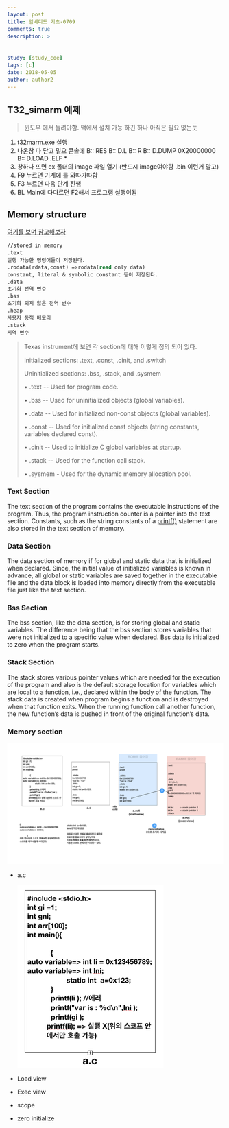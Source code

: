```yaml
---
layout: post
title: 임베디드 기초-0709
comments: true
description: >
  

study: [study_coe]
tags: [c]
date: 2018-05-05
author: author2
---
```


## T32_simarm 예제
> 윈도우 에서 돌려야함. 맥에서 설치 가능 하긴 하나 아직은 필요 없는듯
1. t32marm.exe 실행
2. 나온창 다 닫고 밑으 콘솔에
  B:: RES
  B:: D.L
  B:: R
  B:: D.DUMP 0X20000000
  B:: D.LOAD .ELF *
3. 창하나 뜨면 ex 폴더의 image 파일 열기 (반드시 image여야함 .bin 이런거 말고)
4. F9 누르면 기계에 를 와따가따함
5. F3 누르면 다음 단계 진행
6. BL Main에 다다르면 F2해서 프로그램 실행이됨



## Memory structure
[여기를 보며 참고해보자](http://faculty.salina.k-state.edu/tim/CMST302/study_guide/topic4/storage_class.html)

```scheme
//stored in memory
.text
실행 가능한 명령어들이 저장된다.
.rodata(rdata,const) =>rodata(read only data)
constant, literal & symbolic constant 등이 저장된다.
.data
초기화 전역 변수
.bss
초기화 되지 않은 전역 변수
.heap
사용자 동적 메모리
.stack
지역 변수
```



> Texas instrument에 보면 각 section에 대해 이렇게 정의 되어 있다.
>
>  Initialized sections: .text, .const, .cinit, and .switch
>
> Uninitialized sections: .bss, .stack, and .sysmem
>
> • .text -- Used for program code.
>
> • .bss -- Used for uninitialized objects (global variables).
>
> • .data -- Used for initialized non-const objects (global variables).
>
> • .const -- Used for initialized const objects (string constants, variables declared const).
>
> • .cinit -- Used to initialize C global variables at startup.
>
> • .stack -- Used for the function call stack.
>
> • .sysmem - Used for the dynamic memory allocation pool.



###  Text Section

The text section of the program contains the executable instructions of the program. Thus, the program instruction counter is a pointer into the text section. Constants, such as the string constants of a [printf()](http://faculty.salina.k-state.edu/tim/CMST302/study_guide/topic1/IO.html#printf) statement are also stored in the text section of memory.

###  Data Section

The data section of memory if for global and static data that is initialized when declared. Since, the initial value of initialized variables is known in advance, all global or static variables are saved together in the executable file and the data block is loaded into memory directly from the executable file just like the text section.

###  Bss Section

The bss section, like the data section, is for storing global and static variables. The difference being that the bss section stores variables that were not initialized to a specific value when declared. Bss data is initialized to zero when the program starts.

###  Stack Section

The stack stores various pointer values which are needed for the execution of the program and also is the default storage location for variables which are local to a function, i.e., declared within the body of the function. The stack data is created when program begins a function and is destroyed when that function exits. When the running function call another function, the new function’s data is pushed in front of the original function’s data.



### Memory section

![compile1](../../assets/img/post/compile1.png)

* a.c

  ![image-20180711120828159](../../assets/img/post/image-20180711120828159.png)

* Load view

  

* Exec view

* scope

* zero initialize